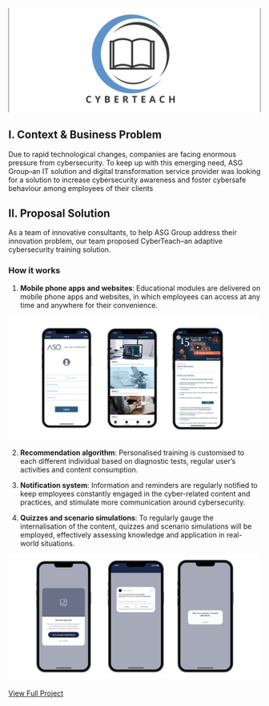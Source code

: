 
![Image](\assets\img\download_9.png)

## I. Context & Business Problem
Due to rapid technological changes, companies are facing enormous pressure from cybersecurity. To keep up with this emerging need, ASG Group–an IT solution and digital transformation service provider was looking for a solution to increase cybersecurity awareness and foster cybersafe behaviour among employees of their clients 

## II. Proposal Solution 
As a team of innovative consultants, to help ASG Group address their innovation problem, our team proposed CyberTeach–an adaptive cybersecurity training solution.

### How it works 
1. **Mobile phone apps and websites**: Educational modules are delivered on mobile phone apps and websites, in which employees can access at any time and anywhere for their convenience.

![Image](\assets\img\download_12.png)

2. **Recommendation algorithm**: Personalised training is customised to each different individual based on diagnostic tests, regular user’s activities and content consumption.

3. **Notification system**: Information and reminders are regularly notified to keep employees constantly engaged in the cyber-related content and practices, and stimulate more communication around cybersecurity. 

4. **Quizzes and scenario simulations**: To regularly gauge the internalisation of the content, quizzes and scenario simulations will be employed, effectively assessing knowledge and application in real-world situations.

![Image](\assets\img\download_11.png)

[View Full Project](https://drive.google.com/file/d/1aBPX0PlH1_JLaAelKXFMvxPLnMSeUCck/view?usp=sharing)
